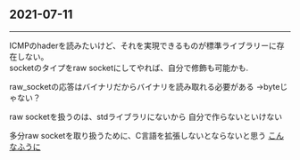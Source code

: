 ## 2021-07-11
---
ICMPのhaderを読みたいけど、それを実現できるものが標準ライブラリーに存在しない。  
socketのタイプをraw socketにしてやれば、自分で修飾も可能かも.

raw_socketの応答はバイナリだからバイナリを読み取れる必要がある
->byteじゃない？

raw socketを扱うのは、stdライブラリにないから
自分で作らないといけない

多分raw socketを取り扱うために、C言語を拡張しないとならないと思う
[こんなふうに](https://tomoyuki-nakabayashi.github.io/book/interoperability/c-with-rust.html)